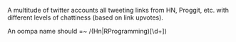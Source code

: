 A multitude of twitter accounts all tweeting links from HN, Proggit, etc. with different levels of chattiness (based on link upvotes).

An oompa name should =~ /(Hn|RProgramming)[\d+])
